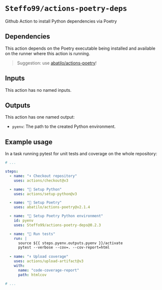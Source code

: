 # `Steffo99/actions-poetry-deps`

Github Action to install Python dependencies via Poetry

## Dependencies

This action depends on the Poetry executable being installed and available on the runner where this action is running.

> Suggestion: use [abatilo/actions-poetry](https://github.com/abatilo/actions-poetry)!

## Inputs

This action has no named inputs.

## Outputs

This action has one named output:

- `pyenv`: The path to the created Python environment.

## Example usage

In a task running pytest for unit tests and coverage on the whole repository:

```yaml
# ...

steps:
  - name: "⬇️ Checkout repository"
    uses: actions/checkout@v3

  - name: "🔨 Setup Python"
    uses: actions/setup-python@v3

  - name: "🔨 Setup Poetry"
    uses: abatilo/actions-poetry@v2.1.4

  - name: "🔨 Setup Poetry Python environment"
    id: pyenv
    uses: Steffo99/actions-poetry-deps@0.2.3

  - name: "🧪 Run tests"
    run: |
      source ${{ steps.pyenv.outputs.pyenv }}/activate
      pytest --verbose --cov=. --cov-report=html
      
  - name: "⬆️ Upload coverage"
    uses: actions/upload-artifact@v3
    with:
      name: "code-coverage-report"
      path: htmlcov
    
# ...
```

